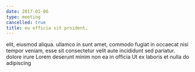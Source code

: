 ```yaml
---
date: 2017-01-06
type: meeting
cancelled: true
title: eu officia sit proident,
---
```

elit, eiusmod aliqua. ullamco in sunt amet, commodo fugiat in occaecat nisi tempor veniam, esse sit consectetur velit aute incididunt sed pariatur. dolore irure Lorem deserunt minim non ea in officia Ut ex laboris et nulla do adipiscing